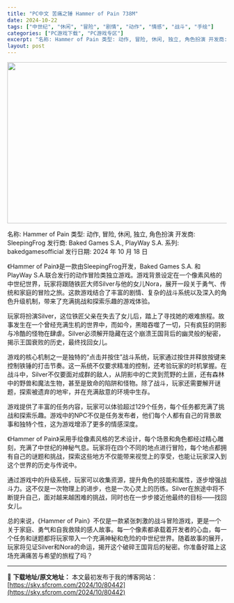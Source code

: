```yaml
---
title: "PC中文 苦痛之锤 Hammer of Pain 738M"
date: 2024-10-22
tags: ["中世纪", "休闲", "冒险", "剧情", "动作", "情感", "战斗", "手绘"]
categories: ["PC游戏下载", "PC游戏专区"]
excerpt: "名称: Hammer of Pain 类型: 动作, 冒险, 休闲, 独立, 角色扮演 开发商: SleepingFrog 发行商: Baked Games S.A., PlayWay S.A. 系列: bakedgamesofficial 发行日期: 2024 年 10 月 18 日 《Hamme&hellip;"
layout: post
---
```


<img class="aligncenter size-full wp-image-80443" src="https://sky.sfcrom.com/wp-content/uploads/2024/10/2024102209405443.webp" alt="" width="660" height="370" />

名称: Hammer of Pain
类型: 动作, 冒险, 休闲, 独立, 角色扮演
开发商: SleepingFrog
发行商: Baked Games S.A., PlayWay S.A.
系列: bakedgamesofficial
发行日期: 2024 年 10 月 18 日

《Hammer of Pain》是一款由SleepingFrog开发，Baked Games S.A. 和 PlayWay S.A.联合发行的动作冒险类独立游戏。游戏背景设定在一个像素风格的中世纪世界，玩家将跟随铁匠大师Silver与他的女儿Nora，展开一段关于勇气、传统和家庭的冒险之旅。这款游戏结合了丰富的剧情、复杂的战斗系统以及深入的角色升级机制，带来了充满挑战和探索乐趣的游戏体验。

玩家将扮演Silver，这位铁匠父亲在失去了女儿后，踏上了寻找她的艰难旅程。故事发生在一个曾经充满生机的世界中，而如今，黑暗吞噬了一切，只有疯狂的阴影与冷酷的怪物在肆虐。Silver必须解开隐藏在这个崩溃王国背后的幽灵般的秘密，揭示王国衰败的历史，最终找回女儿。

游戏的核心机制之一是独特的“点击并按住”战斗系统，玩家通过按住并释放按键来控制铁锤的打击节奏。这一系统不仅要求精准的控制，还考验玩家的时机掌握。在战斗中，Silver不仅要面对成群的敌人，从阴影中的亡灵到荒野的土匪，还有森林中的野兽和魔法生物，甚至是致命的陷阱和怪物。除了战斗，玩家还需要解开谜题，探索被遗弃的地牢，并在充满敌意的环境中生存。

游戏提供了丰富的任务内容，玩家可以体验超过129个任务，每个任务都充满了挑战和探索乐趣。游戏中的NPC不仅是任务发布者，他们每个人都有自己的背景故事和独特个性，这为游戏增添了更多的情感深度。

《Hammer of Pain》采用手绘像素风格的艺术设计，每个场景和角色都经过精心雕刻，充满了中世纪的神秘气息。玩家将在四个不同的地点进行冒险，每个地点都拥有自己的谜题和挑战，探索这些地方不仅能带来视觉上的享受，也能让玩家深入到这个世界的历史与传说中。

通过游戏中的升级系统，玩家可以收集资源，提升角色的技能和属性，逐步增强战斗力。这不仅是一次物理上的进步，也是一次心灵上的历练。Silver在旅途中将不断提升自己，面对越来越困难的挑战，同时也在一步步接近他最终的目标——找回女儿。

总的来说，《Hammer of Pain》不仅是一款紧张刺激的战斗冒险游戏，更是一个关于家庭、勇气和自我救赎的感人故事。每一个像素都承载着开发者的心血，每一个任务和谜题都将玩家带入一个充满神秘和危险的中世纪世界。随着故事的展开，玩家将见证Silver和Nora的命运，揭开这个破碎王国背后的秘密。你准备好踏上这场充满痛苦与希望的旅程了吗？

---
📖 **下载地址/原文地址：** 本文最初发布于我的博客网站：[https://sky.sfcrom.com/2024/10/80442](https://sky.sfcrom.com/2024/10/80442)
